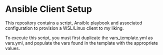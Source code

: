 # Ansible Client Setup
  
This repository contains a script, Ansible playbook and associated configuration to provision a WSL/Linux client to my liking.  
  
To execute this script, you must first duplicate the vars_template.yml as vars.yml, and populate the vars found in the template with the appropriete values.  
